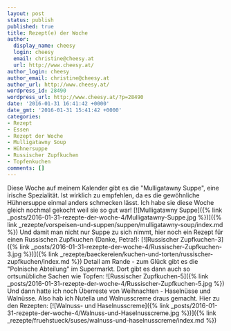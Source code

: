 ```yaml
---
layout: post
status: publish
published: true
title: Rezept(e) der Woche
author:
  display_name: cheesy
  login: cheesy
  email: christine@cheesy.at
  url: http://www.cheesy.at/
author_login: cheesy
author_email: christine@cheesy.at
author_url: http://www.cheesy.at/
wordpress_id: 28490
wordpress_url: http://www.cheesy.at/?p=28490
date: '2016-01-31 16:41:42 +0000'
date_gmt: '2016-01-31 15:41:42 +0000'
categories:
- Rezept
- Essen
- Rezept der Woche
- Mulligatawny Soup
- Hühnersuppe
- Russischer Zupfkuchen
- Topfenkuchen
comments: []
---
```

Diese Woche auf meinem Kalender gibt es die "Mulligatawny Suppe", eine irische Spezialität. Ist wirklich zu empfehlen, da es die gewöhnliche Hühnersuppe einmal anders schmecken lässt. Ich habe sie diese Woche gleich nochmal gekocht weil sie so gut war!
[![Mulligatawny Suppe]({% link _posts/2016-01-31-rezepte-der-woche-4/Mulligatawny-Suppe.jpg %})]({% link _rezepte/vorspeisen-und-suppen/suppen/mulligatawny-soup/index.md %})
Und damit man nicht nur Suppe zu sich nimmt, hier noch ein Rezept für einen Russischen Zupfkuchen (Danke, Petra!):
[![Russischer Zupfkuchen-3]({% link _posts/2016-01-31-rezepte-der-woche-4/Russischer-Zupfkuchen-3.jpg %})]({% link _rezepte/baeckereien/kuchen-und-torten/russischer-zupfkuchen/index.md %})
Detail am Rande - zum Glück gibt es die "Polnische Abteilung" im Supermarkt. Dort gibt es dann auch so ortsunübliche Sachen wie Topfen:
![Russischer Zupfkuchen-5]({% link _posts/2016-01-31-rezepte-der-woche-4/Russischer-Zupfkuchen-5.jpg %})
Und dann hatte ich noch Überreste von Weihnachten - Haselnüsse und Walnüsse. Also hab ich Nutella und Walnusscreme draus gemacht. Hier zu den Rezepten:
[![Walnuss- und Haselnusscreme]({% link _posts/2016-01-31-rezepte-der-woche-4/Walnuss-und-Haselnusscreme.jpg %})]({% link _rezepte/fruehstueck/suses/walnuss-und-haselnusscreme/index.md %})
